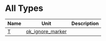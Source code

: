# All Types


| Name | Unit | Description |
|---|---|---|
| [T](ok_ignore_marker.md#T) | [ok_ignore_marker](ok_ignore_marker.md) |   |
